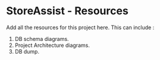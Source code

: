 StoreAssist - Resources
=======================

Add all the resources for this project here. This can include :
1) DB schema diagrams.
2) Project Architecture diagrams.
3) DB dump.
